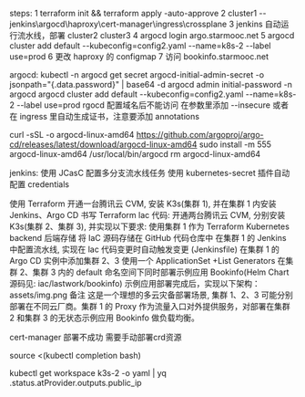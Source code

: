 steps:
1 terraform init  &&  terraform apply -auto-approve
2 cluster1 -- jenkins\argocd\haproxy\cert-manager\ingress\crossplane
3 jenkins 自动运行流水线，部署 cluster2  cluster3
4 argocd login argo.starmooc.net
5 argocd cluster add default  --kubeconfig=config2.yaml --name=k8s-2 --label use=prod
6 更改 haproxy 的 configmap
7 访问 bookinfo.starmooc.net



argocd:
kubectl -n argocd get secret argocd-initial-admin-secret -o jsonpath="{.data.password}" | base64 -d
argocd admin initial-password -n argocd
argocd cluster add default  --kubeconfig=config2.yaml --name=k8s-2 --label use=prod
rgocd 配置域名后不能访问
在参数里添加 --insecure
或者在 ingress 里自动生成证书，注意要添加 annotations

curl -sSL -o argocd-linux-amd64 https://github.com/argoproj/argo-cd/releases/latest/download/argocd-linux-amd64
sudo install -m 555 argocd-linux-amd64 /usr/local/bin/argocd
rm argocd-linux-amd64

jenkins:
使用 JCasC 配置多分支流水线任务
使用 kubernetes-secret 插件自动配置 credentials



使用 Terraform 开通一台腾讯云 CVM, 安装 K3s(集群 1), 并在集群 1 内安装 Jenkins、Argo CD
书写 Terraform lac 代码: 开通两台腾讯云 CVM, 分别安装 K3s(集群 2、集群 3), 并实现以下要求:
使用集群 1 作为 Terraform Kubernetes backend 后端存储
将 laC 源码存储在 GitHub 代码仓库中
在集群 1 的 Jenkins 中配置流水线, 实现在 lac 代码变更时自动触发变更 (Jenkinsfile)
在集群 1 的 Argo CD 实例中添加集群 2、3
使用一个 ApplicationSet +List Generators 在集群 2、集群 3 内的 default 命名空间下同时部署示例应用 Bookinfo(Helm Chart 源码见: iac/lastwork/bookinfo)
示例应用部署完成后，实现以下架构： assets/img.png
备注
这是一个理想的多云灾备部署场景, 集群 1、2、3 可能分别部署在不同云厂商。集群 1 的 Proxy 作为流量入口对外提供服务，对部署在集群 2 和集群 3 的无状态示例应用 Bookinfo 做负载均衡。





cert-manager 部署不成功
需要手动部署crd资源

source <(kubectl completion bash)

kubectl get workspace k3s-2 -o yaml | yq .status.atProvider.outputs.public_ip

